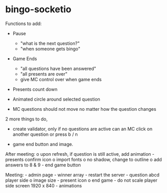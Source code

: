 # bingo-socketio


Functions to add:
  - Pause
      - "what is the next question?"
      - "when someone gets bingo"

  - Game Ends
      - "all questions have been answered"
      - "all presents are over"
      * give MC control over when game ends

  - Presents count down

  - Animated circle around selected question

  - MC questions should not move no matter how the question changes


  2 more things to do,

  - create validator, only if no questions are active can an MC click on another question or press b / n

  - game end button and image.

  After meeting: 
    o upon refresh, if question is still active, add animation
    - presents confirm icon
    o import fonts 
    o no shadow, change to outline 
    o add answers to 8 & 9
    - end game button

  Meeting: 
    - admin page 
        - winner array 
        - restart the server 
    - question abcd player side 
    o image size 
    - present icon 
    o end game 
    - do not scale player side screen 
    1920 x 840
    - animations
